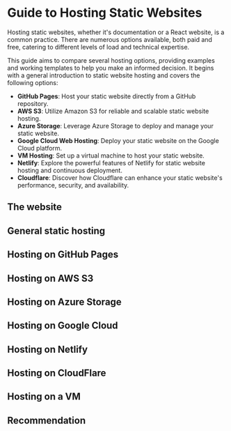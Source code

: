 # Guide to Hosting Static Websites

Hosting static websites, whether it's documentation or a React website, is a common practice. There are numerous options
available, both paid and free, catering to different levels of load and technical expertise.

This guide aims to compare several hosting options, providing examples and working templates to help you make an
informed decision. It begins with a general introduction to static website hosting and covers the following options:

- **GitHub Pages**: Host your static website directly from a GitHub repository.
- **AWS S3**: Utilize Amazon S3 for reliable and scalable static website hosting.
- **Azure Storage**: Leverage Azure Storage to deploy and manage your static website.
- **Google Cloud Web Hosting**: Deploy your static website on the Google Cloud platform.
- **VM Hosting**: Set up a virtual machine to host your static website.
- **Netlify**: Explore the powerful features of Netlify for static website hosting and continuous deployment.
- **Cloudflare**: Discover how Cloudflare can enhance your static website's performance, security, and availability.

<!-- (the idea, the goals, and the approach to cover it) -->

## The website

<!-- (a description of the static site used, including the tools and technology) -->

## General static hosting

<!-- (a description of the general, abstract approach to how a static website is hosted) -->

## Hosting on GitHub Pages

## Hosting on AWS S3

## Hosting on Azure Storage

## Hosting on Google Cloud

## Hosting on Netlify

## Hosting on CloudFlare

## Hosting on a VM

<!-- (AWS, Azure, or GCP) -->

## Recommendation

<!-- (summary and a recommendation for 2-3 use-cases) -->